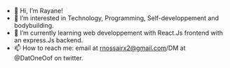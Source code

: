 - 👋 Hi, I’m Rayane!
- 👀 I’m interested in Technology, Programming, Self-developpement and bodybuilding.
- 🌱 I’m currently learning web developpement with React.Js frontend with an express.Js backend.
- 📫 How to reach me: email at rnossairx2@gmail.com/DM at @DatOneOof on twitter.

<!---
DatOneOof/DatOneOof is a ✨ special ✨ repository because its `README.md` (this file) appears on your GitHub profile.
You can click the Preview link to take a look at your changes.
--->
